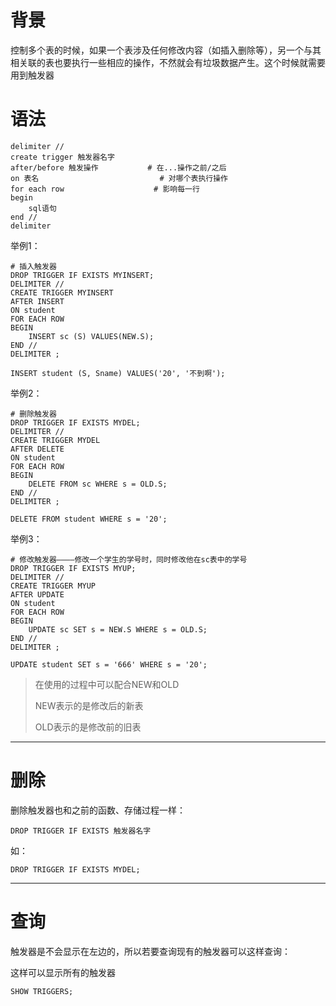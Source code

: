 # 背景

控制多个表的时候，如果一个表涉及任何修改内容（如插入删除等），另一个与其相关联的表也要执行一些相应的操作，不然就会有垃圾数据产生。这个时候就需要用到触发器

# 语法

```mysql
delimiter //
create trigger 触发器名字
after/before 触发操作  			# 在...操作之前/之后
on 表名							# 对哪个表执行操作
for each row					# 影响每一行
begin
	sql语句
end //
delimiter
```

举例1：

```mysql
# 插入触发器
DROP TRIGGER IF EXISTS MYINSERT;
DELIMITER //
CREATE TRIGGER MYINSERT
AFTER INSERT
ON student
FOR EACH ROW
BEGIN
	INSERT sc (S) VALUES(NEW.S);
END //
DELIMITER ;

INSERT student (S, Sname) VALUES('20', '不到啊');
```

举例2：

```mysql
# 删除触发器
DROP TRIGGER IF EXISTS MYDEL;
DELIMITER //
CREATE TRIGGER MYDEL
AFTER DELETE
ON student
FOR EACH ROW
BEGIN
	DELETE FROM sc WHERE s = OLD.S;
END //
DELIMITER ;

DELETE FROM student WHERE s = '20';
```

举例3：

```mysql
# 修改触发器————修改一个学生的学号时，同时修改他在sc表中的学号
DROP TRIGGER IF EXISTS MYUP;
DELIMITER //
CREATE TRIGGER MYUP
AFTER UPDATE
ON student
FOR EACH ROW
BEGIN
	UPDATE sc SET s = NEW.S WHERE s = OLD.S;
END //
DELIMITER ;

UPDATE student SET s = '666' WHERE s = '20';
```

> 在使用的过程中可以配合NEW和OLD
>
> NEW表示的是修改后的新表
>
> OLD表示的是修改前的旧表

---

# 删除

删除触发器也和之前的函数、存储过程一样：

```mysql
DROP TRIGGER IF EXISTS 触发器名字
```

如：

```mysql
DROP TRIGGER IF EXISTS MYDEL;
```

---

# 查询

触发器是不会显示在左边的，所以若要查询现有的触发器可以这样查询：

这样可以显示所有的触发器

```mysql
SHOW TRIGGERS;
```

